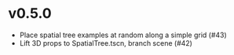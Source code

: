 # v0.5.0

- Place spatial tree examples at random along a simple grid (#43)
- Lift 3D props to SpatialTree.tscn, branch scene (#42)
